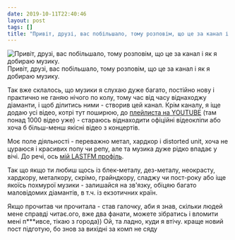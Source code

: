 ```yaml
---
date: 2019-10-11T22:40:46
layout: post
tags: []
title: "Привіт, друзі, вас побільшало, тому розповім, що це за канал і як я добираю музику."
---
```

![Привіт, друзі, вас побільшало, тому розповім, що це за канал і як я добираю музику.](https://i.ytimg.com/vi/tyrc7Fl2myA/hqdefault.jpg?sqp=-oaymwEWCKgBEF5IWvKriqkDCQgBFQAAiEIYAQ==&amp;rs=AOn4CLCvqIlH_pn-8xB99C6lgiUdJrmsLA&amp;days_since_epoch=18582)
Привіт, друзі, вас побільшало, тому розповім, що це за канал і як я добираю музику.

Так вже склалось, що музики я слухаю дуже багато, постійно нову і практично не ганяю нічого по колу, тому час від часу віднаходжу діаманти, і щоб ділитись ними - створив цей канал. Крім каналу, я іще додаю усі відео, котрі тут поширюю, до [плейлиста на YOUTUBE](https://www.youtube.com/playlist?list=PL9npiDX-0py0F0UPugLucH_rQugLHKxAp) (там понад 1000 відео уже) - стараюсь віднаходити офіційні відеокліпи або хоча б більш-менш якісні відео з концертів.

Моє поле діяльності - переважно метал, хардкор і distorted unit, хоча не цураюся і красивих попу чи репу, але та музика дуже рідко впадає у вічі. До речі, ось [мій LASTFM профіль](https://www.last.fm/ru/user/UNDEADUM).

Так що якщо ти любиш щось із блек-металу, дез-металу, неокрасту, хардкору, металкору, скрімо, грайндкору, сладжу чи пост-року або іще якоїсь похмурої музики - залишайся на зв&#39;язку, обіцяю багато маловідомих діамантів, в т.ч. із екзотичних країн.

Якщо прочитав чи прочитала - став галочку, аби я знав, скільки людей мене справді читає.ого, вже два фанати, можете зібратись і вломити мені п***ивсе, тікаю з города)) Ой, та ладно, куди я втічу. краще новий пост підготую, бо знов за вихідні за комп не сяду